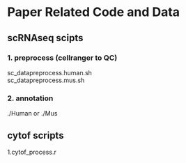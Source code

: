 # Paper Related Code and Data

## scRNAseq scipts  
### 1. preprocess (cellranger to QC)
sc_datapreprocess.human.sh  
sc_datapreprocess.mus.sh
### 2. annotation 
./Human or ./Mus

## cytof scripts
1.cytof_process.r